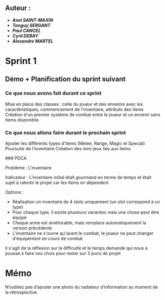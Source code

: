 ## Auteur :
- ***Axel SAINT-MAXIN***
- ***Tanguy SERGANT***
- ***Paul CANCEL***
- ***Cyril DEBAY***
- ***Alexandre MARTEL***

# Sprint 1

## Démo + Planification du sprint suivant

### Ce que nous avons fait durant ce sprint
Mise en place des classes : celle du joueur et des ennemis avec les caractéristiques, commencement de l'inventaire, attributs des items
Création d'un premier système de combat entre le joueur et un ennemi sans items disponible.

### Ce que nous allons faire durant le prochain sprint
Ajouter les différents types d'items (Melee, Range, Magic et Special)
Poursuite de l'inventaire
Création des mini-jeux liés aux items

### PDCA

Problème : 
L'inventaire

Indicateur :
L'inventaire initial était gourmand en terme de temps et était sujet à ralentir le projet car les items en dépendent

Options :
- Réalisation un inventaire de 4 slots uniquement (un slot correspond à un type)
- Pour chaque type, il existe plusieurs variantes mais une chose peut être équipé
- Chaque arme est améliorable, mais remplace automatiquement la version précédente
- L'inventaire ne s'ouvre qu'avant le combat, le joueur ne peut changer d'équipement en cours de combat

Il s'agit de la réflexion sur la difficulté et le temps demandé qui nous a poussé à faire ces choix pour rester sur 3 jours de projet

# Mémo
N’oubliez pas d’ajouter une photo du radiateur d’information au moment de la rétrospective.



